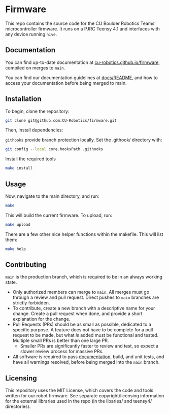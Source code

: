 # Firmware 
This repo contains the source code for the CU Boulder Robotics Teams' microcontroller firmware. It runs on a PJRC Teensy 4.1 and interfaces with any device running `hive`.

## Documentation
You can find up-to-date documentation at [cu-robotics.github.io/firmware](cu-robotics.github.io/firmware/), compiled on merges to `main`.

You can find our documentation guidelines at [docs/README](docs/README.md), and how to access your documentation before being merged to main.

## Installation
To begin, clone the repository:
```bash
git clone git@github.com:CU-Robotics/firmware.git
```

Then, install dependencies:

`githooks` provide branch protection locally. Set the .githook/ directory with:
```bash
git config --local core.hooksPath .githooks
```

Install the required tools
```bash
make install
```

## Usage

Now, navigate to the main directory, and run:

```bash
make
```

This will build the current firmware. To upload, run:

```bash
make upload
```

There are a few other nice helper functions within the makefile. This will list them:

```bash
make help
```


## Contributing
`main` is the production branch, which is required to be in an always working state.
- Only authorized members can merge to `main`. All merges must go through a review and pull request. Direct pushes to `main` branches are strictly forbidden.
- To contribute, create a new branch with a descriptive name for your change. Create a pull request when done, and provide a short explanation for the change.
- Pull Requests (PRs) should be as small as possible, dedicated to a specific purpose. A feature does not have to be complete for a pull request to be made, but what *is* added must be functional and tested. Multiple small PRs is better than one large PR.
    - Smaller PRs are significantly faster to review and test, so expect a slower review process for massive PRs.
- All software is required to pass [documentation](docs/README.md), build, and unit tests, and have all warnings resolved, before being merged into the `main` branch.

## Licensing
This repository uses the MIT License, which covers the code and tools written for our robot firmware. See separate copyright/licensing information for the external libraries used in the repo (in the libaries/ and teensy4/ directories).
